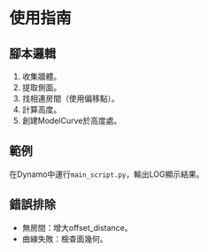 # 使用指南

## 腳本邏輯
1. 收集牆體。
2. 提取側面。
3. 找相連房間（使用偏移點）。
4. 計算高度。
5. 創建ModelCurve於高度處。

## 範例
在Dynamo中運行`main_script.py`，輸出LOG顯示結果。

## 錯誤排除
- 無房間：增大offset_distance。
- 曲線失敗：檢查面幾何。
